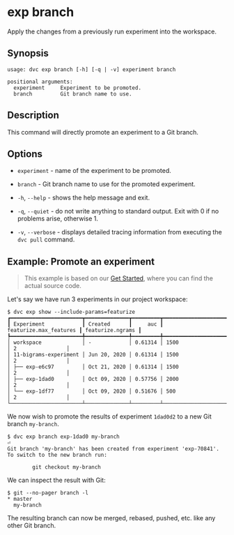 # exp branch

Apply the changes from a previously run experiment into the workspace.

## Synopsis

```usage
usage: dvc exp branch [-h] [-q | -v] experiment branch

positional arguments:
  experiment     Experiment to be promoted.
  branch         Git branch name to use.
```

## Description

This command will directly promote an experiment to a Git branch.

## Options

- `experiment` - name of the experiment to be promoted.

- `branch` - Git branch name to use for the promoted experiment.

- `-h`, `--help` - shows the help message and exit.

- `-q`, `--quiet` - do not write anything to standard output. Exit with 0 if no
  problems arise, otherwise 1.

- `-v`, `--verbose` - displays detailed tracing information from executing the
  `dvc pull` command.

## Example: Promote an experiment

> This example is based on our
> [Get Started](/doc/tutorials/get-started/experiments), where you can find the
> actual source code.

Let's say we have run 3 experiments in our project workspace:

```dvc
$ dvc exp show --include-params=featurize
┏━━━━━━━━━━━━━━━━━━━━━━━┳━━━━━━━━━━━━━━┳━━━━━━━━━┳━━━━━━━━━━━━━━━━━━━━━━━━┳━━━━━━━━━━━━━━━━━━┓
┃ Experiment            ┃ Created      ┃     auc ┃ featurize.max_features ┃ featurize.ngrams ┃
┡━━━━━━━━━━━━━━━━━━━━━━━╇━━━━━━━━━━━━━━╇━━━━━━━━━╇━━━━━━━━━━━━━━━━━━━━━━━━╇━━━━━━━━━━━━━━━━━━┩
│ workspace             │ -            │ 0.61314 │ 1500                   │ 2                │
│ 11-bigrams-experiment │ Jun 20, 2020 │ 0.61314 │ 1500                   │ 2                │
│ ├── exp-e6c97         │ Oct 21, 2020 │ 0.61314 │ 1500                   │ 2                │
│ ├── exp-1dad0         │ Oct 09, 2020 │ 0.57756 │ 2000                   │ 2                │
│ └── exp-1df77         │ Oct 09, 2020 │ 0.51676 │ 500                    │ 2                │
└───────────────────────┴──────────────┴─────────┴────────────────────────┴──────────────────┘
```

We now wish to promote the results of experiment `1dad0d2` to a new Git branch
`my-branch`.

```dvc
$ dvc exp branch exp-1dad0 my-branch                                                                                                             ⏎
Git branch 'my-branch' has been created from experiment 'exp-70841'.
To switch to the new branch run:

        git checkout my-branch
```

We can inspect the result with Git:

```dvc
$ git --no-pager branch -l
* master
  my-branch
```

The resulting branch can now be merged, rebased, pushed, etc. like any other Git
branch.
